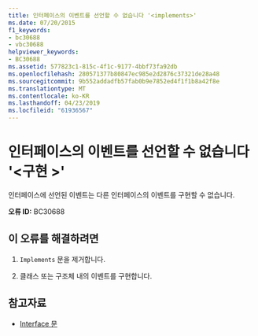 ```yaml
---
title: 인터페이스의 이벤트를 선언할 수 없습니다 '<implements>'
ms.date: 07/20/2015
f1_keywords:
- bc30688
- vbc30688
helpviewer_keywords:
- BC30688
ms.assetid: 577823c1-815c-4f1c-9177-4bbf73fa92db
ms.openlocfilehash: 280571377b80847ec985e2d2876c37321de28a48
ms.sourcegitcommit: 9b552addadfb57fab0b9e7852ed4f1f1b8a42f8e
ms.translationtype: MT
ms.contentlocale: ko-KR
ms.lasthandoff: 04/23/2019
ms.locfileid: "61936567"
---
```

# <a name="events-in-interfaces-cannot-be-declared-implements"></a>인터페이스의 이벤트를 선언할 수 없습니다 '\<구현 >'
인터페이스에 선언된 이벤트는 다른 인터페이스의 이벤트를 구현할 수 없습니다.  
  
 **오류 ID:** BC30688  
  
## <a name="to-correct-this-error"></a>이 오류를 해결하려면  
  
1. `Implements` 문을 제거합니다.  
  
2. 클래스 또는 구조체 내의 이벤트를 구현합니다.  
  
## <a name="see-also"></a>참고자료

- [Interface 문](../../visual-basic/language-reference/statements/interface-statement.md)
